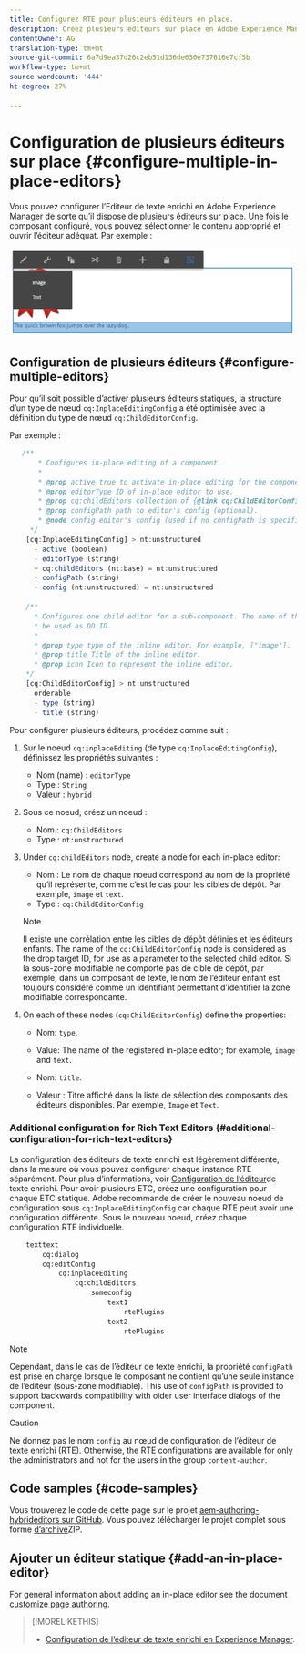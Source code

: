 ```yaml
---
title: Configurez RTE pour plusieurs éditeurs en place.
description: Créez plusieurs éditeurs sur place en Adobe Experience Manager en configurant l’éditeur de texte enrichi.
contentOwner: AG
translation-type: tm+mt
source-git-commit: 6a7d9ea37d26c2eb51d136de630e737616e7cf5b
workflow-type: tm+mt
source-wordcount: '444'
ht-degree: 27%

---
```



# Configuration de plusieurs éditeurs sur place {#configure-multiple-in-place-editors}

Vous pouvez configurer l’Editeur de texte enrichi en Adobe Experience Manager de sorte qu’il dispose de plusieurs éditeurs sur place. Une fois le composant configuré, vous pouvez sélectionner le contenu approprié et ouvrir l’éditeur adéquat. Par exemple :

![chlimage_1-8](assets/chlimage_1-8.png)

## Configuration de plusieurs éditeurs {#configure-multiple-editors}

Pour qu’il soit possible d’activer plusieurs éditeurs statiques, la structure d’un type de nœud `cq:InplaceEditingConfig` a été optimisée avec la définition du type de nœud `cq:ChildEditorConfig`.

Par exemple :

```js
   /**
       * Configures in-place editing of a component.
       *
       * @prop active true to activate in-place editing for the component.
       * @prop editorType ID of in-place editor to use.
       * @prop cq:childEditors collection of {@link cq:ChildEditorConfig} nodes.
       * @prop configPath path to editor's config (optional).
       * @node config editor's config (used if no configPath is specified; optional).
     */
    [cq:InplaceEditingConfig] > nt:unstructured
      - active (boolean)
      - editorType (string)
      + cq:childEditors (nt:base) = nt:unstructured
      - configPath (string)
      + config (nt:unstructured) = nt:unstructured

    /**
      * Configures one child editor for a sub-component. The name of the this node is
      * be used as DD ID.
      *
      * @prop type type of the inline editor. For example, ["image"].
      * @prop title Title of the inline editor.
      * @prop icon Icon to represent the inline editor.
    */
    [cq:ChildEditorConfig] > nt:unstructured
      orderable
      - type (string)
      - title (string)
```

Pour configurer plusieurs éditeurs, procédez comme suit :

1. Sur le noeud `cq:inplaceEditing` (de type `cq:InplaceEditingConfig`), définissez les propriétés suivantes :

   * Nom (name) : `editorType`
   * Type : `String`
   * Valeur : `hybrid`

1. Sous ce noeud, créez un noeud :

   * Nom : `cq:ChildEditors`
   * Type : `nt:unstructured`

1. Under `cq:childEditors` node, create a node for each in-place editor:

   * Nom : Le nom de chaque noeud correspond au nom de la propriété qu’il représente, comme c’est le cas pour les cibles de dépôt. Par exemple, `image` et `text`.
   * Type : `cq:ChildEditorConfig`

   >[!NOTE]
   >
   >Il existe une corrélation entre les cibles de dépôt définies et les éditeurs enfants. The name of the `cq:ChildEditorConfig` node is considered as the drop target ID, for use as a parameter to the selected child editor. Si la sous-zone modifiable ne comporte pas de cible de dépôt, par exemple, dans un composant de texte, le nom de l’éditeur enfant est toujours considéré comme un identifiant permettant d’identifier la zone modifiable correspondante.

1. On each of these nodes (`cq:ChildEditorConfig`) define the properties:

   * Nom: `type`.
   * Value: The name of the registered in-place editor; for example, `image` and `text`.

   * Nom: `title`.
   * Valeur : Titre affiché dans la liste de sélection des composants des éditeurs disponibles. Par exemple, `Image` et `Text`.

### Additional configuration for Rich Text Editors {#additional-configuration-for-rich-text-editors}

La configuration des éditeurs de texte enrichi est légèrement différente, dans la mesure où vous pouvez configurer chaque instance RTE séparément. Pour plus d’informations, voir [Configuration de l’éditeur](/help/sites-administering/rich-text-editor.md)de texte enrichi. Pour avoir plusieurs ETC, créez une configuration pour chaque ETC statique. Adobe recommande de créer le nouveau noeud de configuration sous `cq:InplaceEditingConfig` car chaque RTE peut avoir une configuration différente. Sous le nouveau noeud, créez chaque configuration RTE individuelle.

```xml
    texttext
        cq:dialog
        cq:editConfig
            cq:inplaceEditing
                cq:childEditors
                    someconfig
                        text1
                            rtePlugins
                        text2
                            rtePlugins
```

>[!NOTE]
>
>Cependant, dans le cas de l’éditeur de texte enrichi, la propriété `configPath` est prise en charge lorsque le composant ne contient qu’une seule instance de l’éditeur (sous-zone modifiable). This use of `configPath` is provided to support backwards compatibility with older user interface dialogs of the component.

>[!CAUTION]
>
>Ne donnez pas le nom `config` au nœud de configuration de l’éditeur de texte enrichi (RTE). Otherwise, the RTE configurations are available for only the administrators and not for the users in the group `content-author`.

## Code samples {#code-samples}

Vous trouverez le code de cette page sur le projet [aem-authoring-hybrideditors sur GitHub](https://github.com/Adobe-Marketing-Cloud/aem-authoring-hybrideditors). Vous pouvez télécharger le projet complet sous forme [d’archive](https://github.com/Adobe-Marketing-Cloud/aem-authoring-hybrideditors/archive/master.zip)ZIP.

## Ajouter un éditeur statique {#add-an-in-place-editor}

For general information about adding an in-place editor see the document [customize page authoring](/help/sites-developing/customizing-page-authoring-touch.md#add-new-in-place-editor).

>[!MORELIKETHIS]
>
>* [Configuration de l’éditeur de texte enrichi en Experience Manager](/help/sites-administering/rich-text-editor.md).

